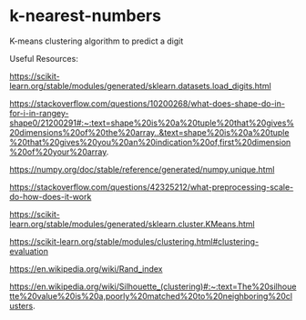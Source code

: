 # k-nearest-numbers
K-means clustering algorithm to predict a digit

Useful Resources: 

https://scikit-learn.org/stable/modules/generated/sklearn.datasets.load_digits.html

https://stackoverflow.com/questions/10200268/what-does-shape-do-in-for-i-in-rangey-shape0/21200291#:~:text=shape%20is%20a%20tuple%20that%20gives%20dimensions%20of%20the%20array..&text=shape%20is%20a%20tuple%20that%20gives%20you%20an%20indication%20of,first%20dimension%20of%20your%20array.

https://numpy.org/doc/stable/reference/generated/numpy.unique.html

https://stackoverflow.com/questions/42325212/what-preprocessing-scale-do-how-does-it-work

https://scikit-learn.org/stable/modules/generated/sklearn.cluster.KMeans.html

https://scikit-learn.org/stable/modules/clustering.html#clustering-evaluation

https://en.wikipedia.org/wiki/Rand_index

https://en.wikipedia.org/wiki/Silhouette_(clustering)#:~:text=The%20silhouette%20value%20is%20a,poorly%20matched%20to%20neighboring%20clusters.
